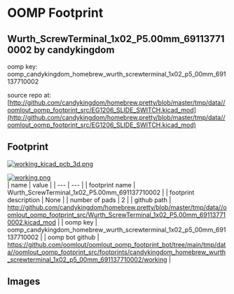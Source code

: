 # OOMP Footprint  
## Wurth_ScrewTerminal_1x02_P5.00mm_691137710002  by candykingdom  
  
oomp key: oomp_candykingdom_homebrew_wurth_screwterminal_1x02_p5_00mm_691137710002  
  
source repo at: [http://github.com/candykingdom/homebrew.pretty/blob/master/tmp/data//oomlout_oomp_footprint_src/‎EG1206‎_SLIDE_SWITCH.kicad_mod](http://github.com/candykingdom/homebrew.pretty/blob/master/tmp/data//oomlout_oomp_footprint_src/‎EG1206‎_SLIDE_SWITCH.kicad_mod)  
## Footprint  
  
[![working_kicad_pcb_3d.png](working_kicad_pcb_3d_600.png)](working_kicad_pcb_3d.png)  
  
[![working.png](working_600.png)](working.png)  
| name | value | 
| --- | --- | 
| footprint name | Wurth_ScrewTerminal_1x02_P5.00mm_691137710002 | 
| footprint description | None | 
| number of pads | 2 | 
| github path | http://github.com/candykingdom/homebrew.pretty/blob/master/tmp/data//oomlout_oomp_footprint_src/Wurth_ScrewTerminal_1x02_P5.00mm_691137710002.kicad_mod | 
| oomp key | oomp_candykingdom_homebrew_wurth_screwterminal_1x02_p5_00mm_691137710002 | 
| oomp bot github | https://github.com/oomlout/oomlout_oomp_footprint_bot/tree/main/tmp/data//oomlout_oomp_footprint_src/footprints/candykingdom_homebrew_wurth_screwterminal_1x02_p5_00mm_691137710002/working | 
## Images  
